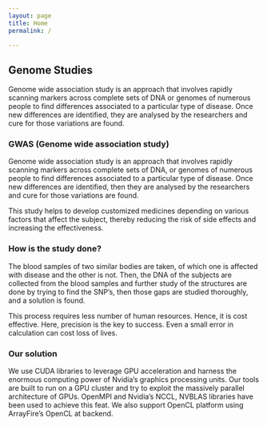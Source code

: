 ```yaml
---
layout: page
title: Home
permalink: /

---
```


## Genome Studies

Genome wide association study is an approach that involves rapidly scanning markers across complete sets of DNA or genomes of numerous people to find differences associated to a particular type of disease. Once new differences are identified, they are analysed by the researchers and cure for those variations are found.

### GWAS (Genome wide association study)

Genome wide association study is an approach that involves rapidly scanning markers across complete sets of DNA, or genomes of numerous people to find differences associated to a particular type of disease. Once new differences are identified, then they are analysed by the researchers and cure for those variations are found.

This study helps to develop customized medicines depending on various factors that affect the subject, thereby reducing the risk of side effects and increasing the effectiveness.


### How is the study done?

The blood samples of two similar bodies are taken, of which one is affected with disease and the other is not. Then, the DNA of the subjects are collected from the blood samples and further study of the structures are done by trying to find the SNP’s, then those gaps are studied thoroughly, and a solution is found.

This process requires less number of human resources. Hence, it is cost effective. Here, precision is the key to success. Even a small error in calculation can cost loss of lives.


### Our solution

We use CUDA libraries to leverage GPU acceleration and harness the enormous computing power of Nvidia’s graphics processing units. Our tools are built to run on a GPU cluster and try to exploit the massively parallel architecture of GPUs. OpenMPI and Nvidia’s NCCL, NVBLAS libraries have been used to achieve this feat. We also support OpenCL platform using ArrayFire’s OpenCL at backend.
